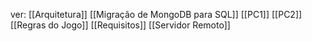 ver:
	[[Arquitetura]]
	[[Migração de MongoDB para SQL]]
	[[PC1]]
	[[PC2]]
	[[Regras do Jogo]]
	[[Requisitos]]
	[[Servidor Remoto]]
